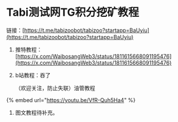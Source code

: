 # Tabi测试网TG积分挖矿教程

链接：[https://t.me/tabizoobot/tabizoo?startapp=BaUyiu](https://t.me/tabizoobot/tabizoo?startapp=BaUyiu)

1. 推特教程：[https://x.com/WaibosangWeb3/status/1811615668091195476](https://x.com/WaibosangWeb3/status/1811615668091195476)
2.  b站教程：吞了

    （欢迎关注，防止失联）油管教程

{% embed url="https://youtu.be/VfR-Quh5Ha4" %}

1. 图文教程待补充。

